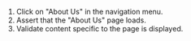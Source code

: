 1. Click on "About Us" in the navigation menu.
2. Assert that the "About Us" page loads.
3. Validate content specific to the page is displayed.